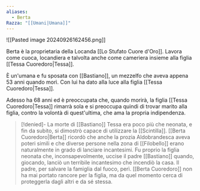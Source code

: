 ```yaml
---
aliases:
  - Berta
Razza: "[[Umani|Umana]]"
---
```

![[Pasted image 20240926162456.png]]

Berta è la proprietaria della Locanda [[Lo Stufato Cuore d'Oro]]. Lavora come cuoca, locandiera e talvolta anche come cameriera insieme alla figlia [[Tessa Cuoredoro|Tessa]]. 

È un'umana e fu sposata con [[Bastiano]], un mezzelfo che aveva appena 53 anni quando morì. Con lui ha dato alla luce alla figlia [[Tessa Cuoredoro|Tessa]]. 

Adesso ha 68 anni ed è preoccupata che, quando morirà, la figlia [[Tessa Cuoredoro|Tessa]] rimarrà sola e si preoccupa quindi di trovar marito alla figlia, contro la volontà di quest'ultima, che ama la propria indipendenza.

> [!denied]- La morte di [[Bastiano]]
> Tessa era poco più che neonata, e fin da subito, si dimostrò capace di utilizzare la [[Scintilla]]. [[Berta Cuoredoro|Berta]] ricordò che anche la prozia Aldobrandesca aveva poteri simili e che diverse persone nella zona di [[Filobello]] erano naturalmente in grado di lanciare incantesimi. 
> Fu proprio la figlia neonata che, inconsapevolmente, uccise il padre [[Bastiano]] quando, giocando, lanciò un terribile incantesimo che incendiò la casa. Il padre, per salvare la famiglia dal fuoco, perì. [[Berta Cuoredoro]] non ha mai portato rancore per la figlia, ma da quel momento cerca di proteggerla dagli altri e da sé stessa. 